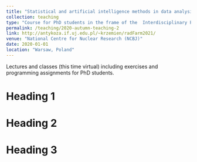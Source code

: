 ```yaml
---
title: "Statistical and artificial intelligence methods in data analysis"
collection: teaching
type: "Course for PhD students in the frame of the  Interdisciplinary PhD Programme RadFarm"
permalink: /teaching/2020-autumn-teaching-2
link: http://antykoza.if.uj.edu.pl/~krzemien/radFarm2021/ 
venue: "National Centre for Nuclear Research (NCBJ)"
date: 2020-01-01
location: "Warsaw, Poland"
---
```

Lectures and classes (this time virtual) including exercises and programming assignments for PhD students.

Heading 1
======

Heading 2
======

Heading 3
======
